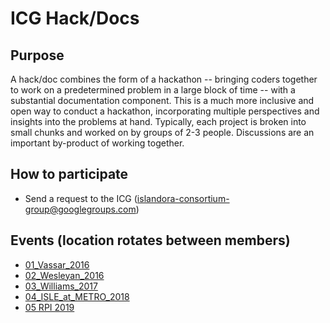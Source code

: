# ICG Hack/Docs

## Purpose

A hack/doc combines the form of a hackathon -- bringing coders together to work on a predetermined problem in a large block of time -- with a substantial documentation component. 
This is a much more inclusive and open way to conduct a hackathon, incorporating multiple perspectives and insights into the problems at hand.
Typically, each project is broken into small chunks and worked on by groups of 2-3 people.
Discussions are an important by-product of working together.

## How to participate

* Send a request to the ICG (islandora-consortium-group@googlegroups.com)

## Events (location rotates between members)

* [01_Vassar_2016](https://github.com/Islandora-Collaboration-Group/icg_information/blob/master/hack_docs/meetings/01_Vassar_2016.md)
* [02_Wesleyan_2016](https://github.com/Islandora-Collaboration-Group/icg_information/blob/master/hack_docs/meetings/02_Wesleyan_2016.md)
* [03_Williams_2017](https://github.com/Islandora-Collaboration-Group/icg_information/blob/master/hack_docs/meetings/03_Williams_2017.md)
* [04_ISLE_at_METRO_2018](https://github.com/Islandora-Collaboration-Group/icg_information/blob/master/hack_docs/meetings/04_METRO_2018.md)
* [05 RPI 2019](https://github.com/Islandora-Collaboration-Group/icg_information/blob/master/hack_docs/meetings/05_RPI_2019.md)


